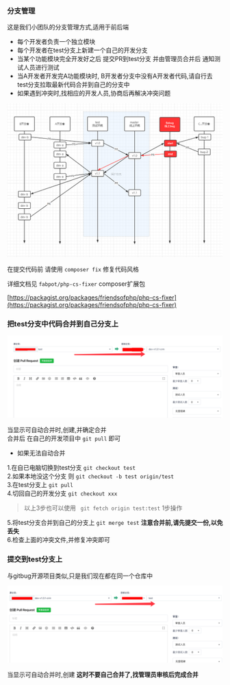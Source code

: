 ### 分支管理

这是我们小团队的分支管理方式,适用于前后端

- 每个开发者负责一个独立模块
- 每个开发者在test分支上新建一个自己的开发分支
- 当某个功能模块完全开发好之后 提交PR到test分支 并由管理员合并后 通知测试人员进行测试
- 当A开发者开发完A功能模块时, B开发者分支中没有A开发者代码,请自行去test分支拉取最新代码合并到自己的分支中
- 如果遇到冲突时,找相应的开发人员,协商后再解决冲突问题


![](./img/git.png)

在提交代码前 请使用 `composer fix` 修复代码风格

详细文档见 ` fabpot/php-cs-fixer ` composer扩展包

[https://packagist.org/packages/friendsofphp/php-cs-fixer](https://packagist.org/packages/friendsofphp/php-cs-fixer)


### 把test分支中代码合并到自己分支上

![合并](./img/test-self.png)

当显示可自动合并时,创建,并确定合并      
合并后 在自己的开发项目中 `git pull` 即可


- 如果无法自动合并

1.在自已电脑切换到test分支 `git checkout test`    
2.如果本地没这个分支 则 `git checkout -b test origin/test`    
3.在test分支上 `git pull`   
4.切回自己的开发分支 `git checkout xxx`

> 以上3步也可以使用 ` git fetch origin test:test` 1步操作

5.将test分支合并到自己的分支上 `git merge test` **注意合并前,请先提交一份,以免丢失**   
6.检查上面的冲突文件,并修复冲突即可


### 提交到test分支上

与gitbug开源项目类似,只是我们现在都在同一个仓库中

![合并](./img/self-test.png)

当显示可自动合并时,创建 **这时不要自己合并了,找管理员审核后完成合并**
